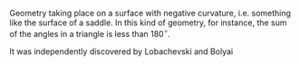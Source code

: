Geometry taking place on a surface with negative curvature, i.e.
something like the surface of a saddle. In this kind of geometry, for
instance, the sum of the angles in a triangle is less than
$180^{\circ}$.

It was independently discovered by Lobachevski and Bolyai
